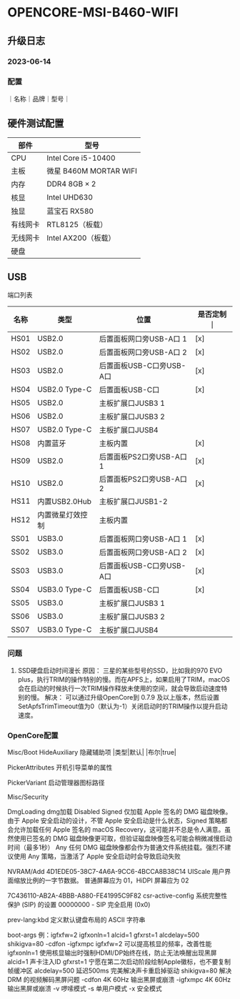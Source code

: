 # OPENCORE-MSI-B460-WIFI

## 升级日志
### 2023-06-14


### 配置
｜名称｜品牌｜型号｜

## 硬件测试配置

| 部件      | 型号                     |
| -------- | ------------------------ |
| CPU      | Intel Core i5-10400      |
| 主板     | 微星 B460M MORTAR WIFI    |
| 内存     |  DDR4  8GB × 2           |
| 核显     | Intel UHD630             |
| 独显     | 蓝宝石 RX580              |
| 有线网卡 | RTL8125（板载）            |
| 无线网卡 | Intel AX200（板载）        |
| 硬盘     |    |


## USB

端口列表

| 名称 | 类型             | 位置                      | 是否定制 ｜
| ---- | ---------------- | ------------------------- | --- |
| HS01 | USB2.0           | 后置面板网口旁USB-A口 1    | [x] |
| HS02 | USB2.0           | 后置面板网口旁USB-A口 2    | [x] |
| HS03 | USB2.0           | 后置面板USB-C口旁USB-A口   | [x] |
| HS04 | USB2.0 Type-C    | 后置面板USB-C口           | [x] |
| HS05 | USB2.0           | 主板扩展口JUSB3 1         |  |
| HS06 | USB2.0           | 主板扩展口JUSB3 2         |  |
| HS07 | USB2.0 Type-C    | 主板扩展口JUSB4           |  |
| HS08 | 内置蓝牙          | 主板内置                  | [x] |
| HS09 | USB2.0           | 后置面板PS2口旁USB-A口 1   | [x] |
| HS10 | USB2.0           | 后置面板PS2口旁USB-A口 2   | [x] |
| HS11 | 内置USB2.0Hub    | 主板扩展口JUSB1-2          |  |
| HS12 | 内置微星灯效控制   | 主板内置                   |  |
| SS01 | USB3.0           | 后置面板网口旁USB-A口 1    | [x] |
| SS02 | USB3.0           | 后置面板网口旁USB-A口 2    | [x] |
| SS03 | USB3.0           | 后置面板USB-C口旁USB-A口   | [x] |
| SS04 | USB3.0 Type-C    | 后置面板USB-C口           | [x] |
| SS05 | USB3.0           | 主板扩展口JUSB3 1         |  |
| SS06 | USB3.0           | 主板扩展口JUSB3 2         |  |
| SS07 | USB3.0 Type-C    | 主板扩展口JUSB4           |  |



### 问题
1. SSD硬盘启动时间漫长
原因：
三星的某些型号的SSD，比如我的970 EVO plus，执行TRIM的操作特别的慢。而在APFS上，如果启用了TRIM，macOS会在启动的时候执行一次TRIM操作释放未使用的空间，就会导致启动速度特别的慢。
解决：
可以通过升级OpenCore到 0.7.9 及以上版本，然后设置SetApfsTrimTimeout值为0（默认为-1）关闭启动时的TRIM操作以提升启动速度。

### OpenCore配置
Misc/Boot
HideAuxiliary 隐藏辅助项
|类型|默认|
|布尔|true|

PickerAttributes 开机引导菜单的属性

PickerVariant 启动管理器图标路径

Misc/Security

DmgLoading dmg加载
Disabled
Signed 仅加载 Apple 签名的 DMG 磁盘映像。由于 Apple 安全启动的设计，不管 Apple 安全启动是什么状态，Signed 策略都会允许加载任何 Apple 签名的 macOS Recovery，这可能并不总是令人满意。虽然使用已签名的 DMG 磁盘映像更可取，但验证磁盘映像签名可能会稍微减慢启动时间（最多1秒）
Any 任何 DMG 磁盘映像都会作为普通文件系统挂载。强烈不建议使用 Any 策略，当激活了 Apple 安全启动时会导致启动失败

NVRAM/Add
4D1EDE05-38C7-4A6A-9CC6-4BCCA8B38C14
  UIScale 用户界面缩放比例的一字节数据。
    普通屏幕应为 01，HiDPI 屏幕应为 02
    
7C436110-AB2A-4BBB-A880-FE41995C9F82
  csr-active-config 系统完整性保护 (SIP) 的设置
    00000000 - SIP 完全启用 (0x0)
    
  prev-lang:kbd 定义默认键盘布局的 ASCII 字符串
  
  boot-args
  例：igfxfw=2 igfxonln=1 alcid=1 gfxrst=1 alcdelay=500 shikigva=80 -cdfon -igfxmpc
  igfxfw=2 可以提高核显的频率，改善性能
  igfxonln=1 使用核显输出时强制HDMI/DP始终在线，防止无法唤醒出现黑屏
  alcid=1 声卡注入ID
  gfxrst=1 宁愿在第二次启动阶段绘制Apple徽标，也不要复制帧缓冲区
  alcdelay=500 延迟500ms 完美解决声卡重启掉驱动
  shikigva=80 解决 DRM 的视频解码黑屏问题
  -cdfon 4K 60Hz 输出黑屏或崩溃
  -igfxmpc 4K 60Hz 输出黑屏或崩溃
  -v 啰嗦模式
  -s 单用户模式
  -x 安全模式
